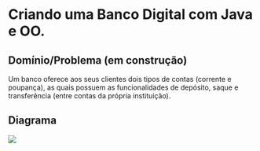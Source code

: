 # Criando uma Banco Digital com Java e OO.

## Domínio/Problema (em construção)

Um banco oferece aos seus clientes dois tipos de contas (corrente e poupança), as quais possuem as funcionalidades de depósito, saque e transferência (entre contas da própria instituição).

## Diagrama
![](https://github.com/pedronb/BancoDigital/blob/master/images/Diagrama.png)
